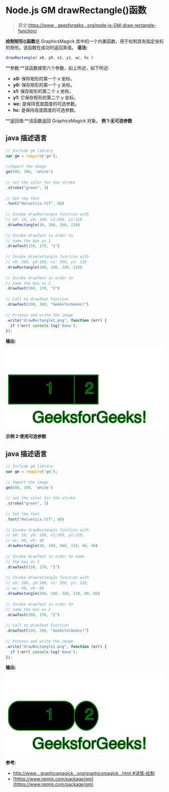 # Node.js GM drawRectangle()函数

> 原文:[https://www . geesforgeks . org/node-js-GM-draw rectangle-function/](https://www.geeksforgeeks.org/node-js-gm-drawrectangle-function/)

**绘制矩形()函数**是 GraphicsMagick 库中的一个内置函数，用于绘制具有指定坐标的矩形。该函数在成功时返回真值。
**语法:**

```js
drawRectangle( x0, y0, x1, y1, wc, hc )
```

**参数:**该函数接受六个参数，如上所述，如下所述:

*   **x0:** 保存矩形的第一个 x 坐标。
*   **y0:** 保存矩形的第一个 y 坐标。
*   **x1:** 保存矩形的第二个 x 坐标。
*   **y1:** 它保存矩形的第二个 y 坐标。
*   **wc:** 是保持宽度圆度的可选参数。
*   **hc:** 是保持高度圆度的可选参数。

**返回值:**该函数返回 GraphicsMagick 对象。
**例 1:无可选参数**

## java 描述语言

```js
// Include gm library
var gm = require('gm');

//Import the image
gm(600, 300, 'white')

// set the color for the stroke
.stroke("green", 3)

// Set the font 
.font("Helvetica.ttf", 60)

// Invoke drawRectangle function with
// x0: 10, y0: 100, x1:260, y1:210
.drawRectangle(10, 100, 260, 210)

// Invoke drawText in order to
// name the box as 1 
.drawText(150, 170, "1")

// Invoke drawrectangle function with
// x0: 260, y0:100, x1: 350, y1: 210
.drawRectangle(260, 100, 350, 210)

// Invoke drawText in order to
// name the box as 2
.drawText(300, 170, "2")

// Call to drawText Function
.drawText(100, 280, "GeeksforGeeks!")

// Process and write the image 
.write("drawRectangle1.png", function (err) {
  if (!err) console.log('done');
});
```

**输出:**

![](img/0749c23d22a0448076d91f62bbce11c9.png)

**示例 2:使用可选参数**

## java 描述语言

```js
// Include gm library
var gm = require('gm');

// Import the image
gm(600, 300, 'white')

// set the color for the stroke
.stroke("green", 3)

// Set the font 
.font("Helvetica.ttf", 60)

// Invoke drawRectangle function with
// x0: 10, y0: 100, x1:260, y1:210,
// wc: 40, wh: 40
.drawRectangle(10, 100, 260, 210, 40, 40)

// Invoke drawText in order to name
// the box as 1 
.drawText(150, 170, "1")

// Invoke drawrectangle function with
// x0: 260, y0:100, x1: 350, y1: 210,
// wc: 80, wh: 80
.drawRectangle(260, 100, 350, 210, 80, 80)

// Invoke drawText in order to
// name the box as 2
.drawText(300, 170, "2")

// Call to drawText Function
.drawText(100, 280, "GeeksforGeeks!")

// Process and write the image 
.write("drawRectangle1.png", function (err) {
  if (!err) console.log('done');
});
```

**输出:**

![](img/83d349fbb5ca5ea0e1b336d4db2003f1.png)

**参考:**

*   [http://www . graphicsmagick . org/graphicsmagick . html #详情-绘制](http://www.graphicsmagick.org/GraphicsMagick.html#details-draw)
*   [https://www.npmjs.com/package/gm](https://www.npmjs.com/package/gm)